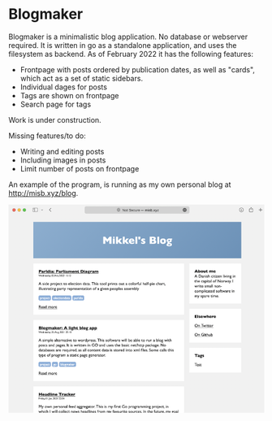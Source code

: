 # Blogmaker

Blogmaker is a minimalistic blog application. No database or webserver required. It is written in go as a standalone application, and uses the filesystem as backend. As of February 2022 it has the following features:

- Frontpage with posts ordered by publication dates, as well as "cards", which act as a set of static sidebars.
- Individual dages for posts
- Tags are shown on frontpage
- Search page for tags

Work is under construction.

Missing features/to do:
- Writing and editing posts
- Including images in posts
- Limit number of posts on frontpage

An example of the program, is running as my own personal blog at http://misb.xyz/blog.


![Screenshot](/assets/screenshot.png)
